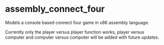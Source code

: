# assembly_connect_four

Models a console based connect four game in x86 assembly language.

Currently only the player versus player function works, player versus computer and computer versus computer will be added with future updates.
